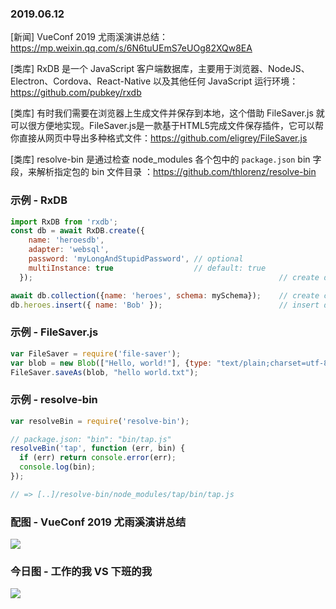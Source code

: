 ### 2019.06.12

[新闻] VueConf 2019 尤雨溪演讲总结：<https://mp.weixin.qq.com/s/6N6tuUEmS7eUOg82XQw8EA>

[类库] RxDB 是一个 JavaScript 客户端数据库，主要用于浏览器、NodeJS、Electron、Cordova、React-Native 以及其他任何 JavaScript 运行环境：<https://github.com/pubkey/rxdb>

[类库] 有时我们需要在浏览器上生成文件并保存到本地，这个借助 FileSaver.js 就可以很方便地实现。FileSaver.js是一款基于HTML5完成文件保存插件，它可以帮你直接从网页中导出多种格式文件：<https://github.com/eligrey/FileSaver.js>

[类库] resolve-bin 是通过检查 node_modules 各个包中的 `package.json` bin 字段，来解析指定包的 bin 文件目录 ：<https://github.com/thlorenz/resolve-bin>

### 示例 - RxDB
```js
import RxDB from 'rxdb';
const db = await RxDB.create({
    name: 'heroesdb',
    adapter: 'websql',
    password: 'myLongAndStupidPassword', // optional
    multiInstance: true                  // default: true
  });                                                       // create database

await db.collection({name: 'heroes', schema: mySchema});    // create collection
db.heroes.insert({ name: 'Bob' });                          // insert document
```

### 示例 - FileSaver.js
```js
var FileSaver = require('file-saver');
var blob = new Blob(["Hello, world!"], {type: "text/plain;charset=utf-8"});
FileSaver.saveAs(blob, "hello world.txt");
```

### 示例 - resolve-bin
```js
var resolveBin = require('resolve-bin');

// package.json: "bin": "bin/tap.js"
resolveBin('tap', function (err, bin) {
  if (err) return console.error(err);
  console.log(bin);  
});

// => [..]/resolve-bin/node_modules/tap/bin/tap.js
```

### 配图 - VueConf 2019 尤雨溪演讲总结
![](https://mmbiz.qpic.cn/mmbiz_jpg/7jYkol4OxjTKo9acAeibOZLkZSLTHyN2FHAaVQibW77ibwgO77LvjF33nuK1NnzjVT7Y0bOJgvbCAdGdytJWtYJJA/640?wx_fmt=jpeg&tp=webp&wxfrom=5&wx_lazy=1&wx_co=1)

### 今日图 - 工作的我 VS 下班的我
![](http://qn.40zhe.com/16b4ae46b859bdbf)
